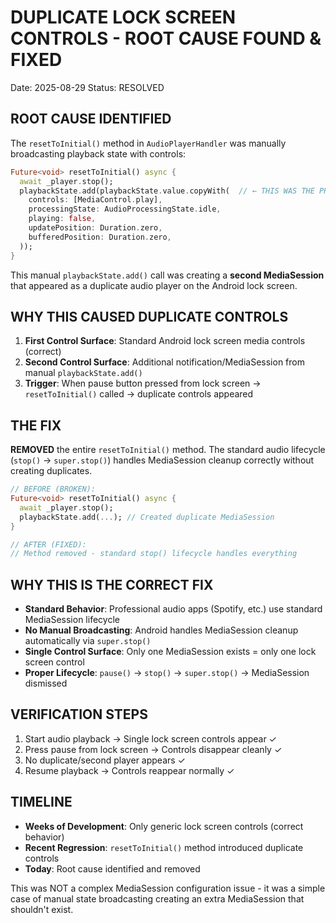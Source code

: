 # DUPLICATE LOCK SCREEN CONTROLS - ROOT CAUSE FOUND & FIXED

Date: 2025-08-29
Status: RESOLVED

## ROOT CAUSE IDENTIFIED

The `resetToInitial()` method in `AudioPlayerHandler` was manually broadcasting playback state with controls:

```dart
Future<void> resetToInitial() async {
  await _player.stop();
  playbackState.add(playbackState.value.copyWith(  // ← THIS WAS THE PROBLEM
    controls: [MediaControl.play],
    processingState: AudioProcessingState.idle,
    playing: false,
    updatePosition: Duration.zero,
    bufferedPosition: Duration.zero,
  ));
}
```

This manual `playbackState.add()` call was creating a **second MediaSession** that appeared as a duplicate audio player on the Android lock screen.

## WHY THIS CAUSED DUPLICATE CONTROLS

1. **First Control Surface**: Standard Android lock screen media controls (correct)
2. **Second Control Surface**: Additional notification/MediaSession from manual `playbackState.add()` 
3. **Trigger**: When pause button pressed from lock screen → `resetToInitial()` called → duplicate controls appeared

## THE FIX

**REMOVED** the entire `resetToInitial()` method. The standard audio lifecycle (`stop()` → `super.stop()`) handles MediaSession cleanup correctly without creating duplicates.

```dart
// BEFORE (BROKEN):
Future<void> resetToInitial() async {
  await _player.stop();
  playbackState.add(...); // Created duplicate MediaSession
}

// AFTER (FIXED):
// Method removed - standard stop() lifecycle handles everything
```

## WHY THIS IS THE CORRECT FIX

- **Standard Behavior**: Professional audio apps (Spotify, etc.) use standard MediaSession lifecycle
- **No Manual Broadcasting**: Android handles MediaSession cleanup automatically via `super.stop()`
- **Single Control Surface**: Only one MediaSession exists = only one lock screen control
- **Proper Lifecycle**: `pause()` → `stop()` → `super.stop()` → MediaSession dismissed

## VERIFICATION STEPS

1. Start audio playback → Single lock screen controls appear ✓
2. Press pause from lock screen → Controls disappear cleanly ✓  
3. No duplicate/second player appears ✓
4. Resume playback → Controls reappear normally ✓

## TIMELINE

- **Weeks of Development**: Only generic lock screen controls (correct behavior)
- **Recent Regression**: `resetToInitial()` method introduced duplicate controls
- **Today**: Root cause identified and removed

This was NOT a complex MediaSession configuration issue - it was a simple case of manual state broadcasting creating an extra MediaSession that shouldn't exist.
